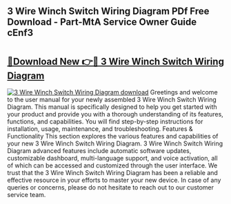 ## 3 Wire Winch Switch Wiring Diagram PDf Free Download - Part-MtA Service Owner Guide cEnf3

# <h2><a href="http://dfjm9b.blite.top/?on=3+Wire+Winch+Switch+Wiring+Diagram">🔗Download New 👉🔴 3 Wire Winch Switch Wiring Diagram</a></h2>

[![3 Wire Winch Switch Wiring Diagram download](https://i.imgur.com/lujVjoI.png)](http://dfjm9b.blite.top/?on=3+Wire+Winch+Switch+Wiring+Diagram)
Greetings and welcome to the user manual for your newly assembled 3 Wire Winch Switch Wiring Diagram. This manual is specifically designed to help you get started with your product and provide you with a thorough understanding of its features, functions, and capabilities. You will find step-by-step instructions for installation, usage, maintenance, and troubleshooting. Features & Functionality This section explores the various features and capabilities of your new 3 Wire Winch Switch Wiring Diagram. 3 Wire Winch Switch Wiring Diagram advanced features include automatic software updates, customizable dashboard, multi-language support, and voice activation, all of which can be accessed and customized through the user interface. We trust that the 3 Wire Winch Switch Wiring Diagram has been a reliable and effective resource in your efforts to master your new device. In case of any queries or concerns, please do not hesitate to reach out to our customer service team.
